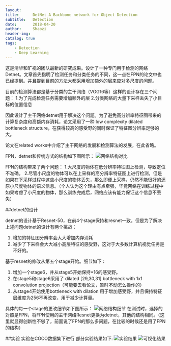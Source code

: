 ```yaml
---
layout:     
title:      DetNet A Backbone network for Object Detection
subtitle:   Detection
date:       2018-04-20
author:     Shaozi
header-img: 
catalog: true
tags:
    - Detection
    - Deep Learning
---
```


这是清华和旷视的团队最新的研究成果。设计了一种专门用于检测的网络Detnet。文章首先指明了检测任务和分类任务的不同，这一点在FPN的论文中也已经提到。并且提到目前的方法大都采用增加额外的层来应对多尺度的问题。

目前的检测算法都是基于分类的主干网络（VGG16等）这样的设计存在三个问题：
1.为了完成检测任务需要增加额外的层
2.分类网络的大量下采样丢失了小目标的位置信息

因此设计了主干网络detnet用于解决这个问题。为了避免高分辨率特征图带来的计算复杂度和高额内存消耗，论文采用了一种 low complexity dilated bottleneck structure，在获得较高的感受野的同时保证了特征图分辨率足够的大。

论文在related works中介绍了主干网络的发展和检测算法的发展，在此省略。

FPN，detnet和传统方式的结构如下图所示：
![网络结构对比](http://upload-images.jianshu.io/upload_images/11609151-4f2a698526e6b8fa.png?imageMogr2/auto-orient/strip%7CimageView2/2/w/1240)

FPN的结构带来了两个问题：
1.大尺度的物体在低分辨率特征图上检测，导致定位不准确。
2.尽管小尺度的物体可以在上采样的高分辨率特征图上进行检测，但是如果在下采样过程中这些小尺度的物体丢失，那么即便上采样，仍然不能很好的还原小尺度物体的语义信息。（个人认为这个理由有点牵强，毕竟网络在训练过程中如果考虑了小尺度的物体，那么训练完成后，网络应该有能力保证这个信息不丢失）

##detnet的设计

detnet的设计基于Resnet-50，在前4个stage保持和resnet一致。但是为了解决上述问题detnet的设计有两个挑战：
1. 增加的特征图分辨率会大大增加内存消耗
2. 减少了下采样会大大减小高层特征的感受野，这对于大多数计算机视觉任务是不好的。

基于resnet的修改从第五个stage开始。细节如下：
1. 增加一个stage6，并从stage5开始保持*16的感受野。
2. 在stage5和stage6采用了 dilated [29,30,31] bottleneck with 1x1 convolution projection（可能要去看论文，暂时不动怎么操作的）
3. 从stage4开始使用bottleneck with dilation 用于增加感受野，并且保持特征层维度为256不再改变，用于减少计算量。

具体的每一个stage的更改细节如下图所示：
![网络结构细节](http://upload-images.jianshu.io/upload_images/11609151-44e07a7f03c1ea22.png?imageMogr2/auto-orient/strip%7CimageView2/2/w/1240)
在测试时，选择的对照是FPN，将FPN使用的主干网络Resnet更换为detnet，其他的结构相同。（这里就显得创新性不够了，前面说了FPN的那么多问题，在比较的时候还是用了FPN的结构）

##实验
实验在COCO数据集下进行
部分实验结果如下:
![实验结果](https://upload-images.jianshu.io/upload_images/11609151-76ef35a51377c168.png?imageMogr2/auto-orient/strip%7CimageView2/2/w/1240)
![可视化结果](https://upload-images.jianshu.io/upload_images/11609151-541c0697a4ec9060.png?imageMogr2/auto-orient/strip%7CimageView2/2/w/1240)





